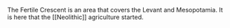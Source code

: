 The Fertile Crescent is an area that covers the Levant and Mesopotamia. It is here that the [[Neolithic]] agriculture started.